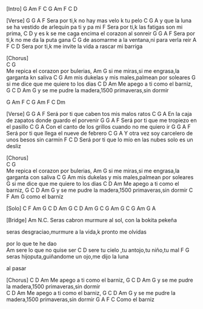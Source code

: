 [Intro]
G Am F C G
Am F C D

[Verse]
G      G A                    F
Sera por ti,k no hay mas velo k tu pelo
                        C         G               A
y que la luna se ha vestido de arlequin pa ti y pa mi
                      F
Sera por ti,k las fatigas son mi prima,
             C                  D
y es k se me caga encima el corazon al sonreir
G            G A                F
Sera por ti,k no me da la puta gana
                     C         G
de asomarme a la ventana,ni para verla reir
A         F          C               D
Sera por ti,k me invite la vida a rascar mi barriga

[Chorus]    
C                 G      
Me repica el corazon por bulerias,
          Am                  G
si me miras,si me engrasa,la garganta kn saliva 
C                  G                      Am
mis dukelas y mis males,palmean por soleares
                   G
si me dice que me quiere to los dias
C           D            Am
Me apego a ti como el barniz,
G                    C    D       Am             G
y se me pudre la madera,1500 primaveras,sin dormir   

G Am F C G
Am F C Dm

[Verse]
G      G A                    F
Será por ti que caben tos mis malos ratos
                   C         G               A
En la caja de zapatos donde guardo el porvenir
G          G A                        F
Será por ti que me tropiezo en el pasillo
                     C              G           A
Con el canto de los grillos cuando no me quiero ir
G          G A                        F
Será por ti que llega el nueve de febrero
                     C              G           A
Y otra vez soy carcelero de unos besos sin carmín
          F                     C                   D
Será por ti que lo mío en las nubes solo es un desliz

[Chorus]    
C                 G      
Me repica el corazon por bulerias,
          Am                   G
si me miras,si me engrasa,la garganta con saliva 
C                  G                      Am
mis dukelas y mis males,palmean por soleares
                   G
si me dice que me quiere to los dias
C           D            Am
Me apego a ti como el barniz,
G                    C    D       Am             G
y se me pudre la madera,1500 primaveras,sin dormir 
            C F Am G
como el barníz

[Solo]
C F Am G
C D Am G
C D Am G
C G Am G
C G Am G A

[Bridge]
Am                       N.C.
Seras cabron murmure al sol, con la bokita pekeña

seras desgraciao,murmure a la vida,k pronto me olvidas

por lo que te he dao      
        Am
sere lo que no quise ser 
          C                  D
sere tu cielo ,tu antojo,tu niño,tu mal
      F                               G
seras hijoputa,guiñandome un ojo,me dijo la luna 
    
al pasar 

[Chorus] 
C           D            Am
Me apego a ti como el barniz,
G                    C    D       Am             G
y se me pudre la madera,1500 primaveras,sin dormir   
C           D            Am
Me apego a ti como el barniz,
G                    C    D       Am             G
y se me pudre la madera,1500 primaveras,sin dormir
            G A F C
Como el barniz   
